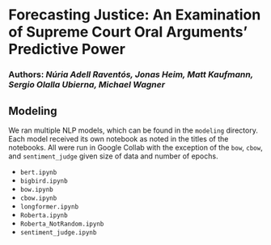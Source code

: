 # Forecasting Justice: An Examination of Supreme Court Oral Arguments’ Predictive Power  

### Authors: *Núria Adell Raventós, Jonas Heim, Matt Kaufmann, Sergio Olalla Ubierna, Michael Wagner*

## Modeling

We ran multiple NLP models, which can be found in the `modeling` directory. Each model received its own notebook as noted in the titles of the notebooks. All were run in Google Collab with the exception of the `bow`, `cbow`, and `sentiment_judge` given size of data and number of epochs.

* `bert.ipynb`
* `bigbird.ipynb`
* `bow.ipynb`
* `cbow.ipynb`
* `longformer.ipynb`
* `Roberta.ipynb`
* `Roberta_NotRandom.ipynb`
* `sentiment_judge.ipynb`